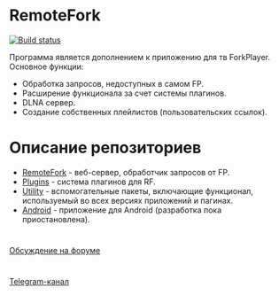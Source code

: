 # RemoteFork
[![Build status](https://ci.appveyor.com/api/projects/status/incpdeg9j6ibll6g?svg=true)](https://ci.appveyor.com/project/ShutovPS/remotefork)

Программа является дополнением к приложению для тв ForkPlayer.
Основное функции:
- Обработка запросов, недоступных в самом FP.
- Расширение функционала за счет системы плагинов.
- DLNA сервер.
- Создание собственных плейлистов (пользовательских ссылок).
# Описание репозиториев
- [RemoteFork](https://github.com/ShutovPS/RemoteFork) - веб-сервер, обработчик запросов от FP.
- [Plugins](https://github.com/ShutovPS/RemoteFork.Plugins) - система плагинов для RF.
- [Utility](https://github.com/ShutovPS/RemoteFork.Utility) - вспомогательные пакеты, включающие функционал, используемый во всех версиях приложений и пагинах.
- [Android](https://github.com/ShutovPS/remote_forkplayer_android) - приложение для Android (разработка пока приостановлена).
#
[Обсуждение на форуме](http://forkplayer.tv/forums/forum/remotefork/)
#
[Telegram-канал](https://t.me/joinchat/BHfAkQmFtWAxig8C33DWGw)
